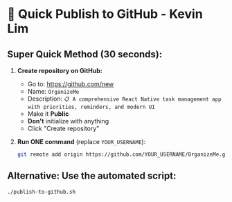# 🚀 Quick Publish to GitHub - Kevin Lim

## Super Quick Method (30 seconds):

1. **Create repository on GitHub:**
   - Go to: https://github.com/new
   - Name: `OrganizeMe`
   - Description: `📋 A comprehensive React Native task management app with priorities, reminders, and modern UI`
   - Make it **Public**
   - **Don't** initialize with anything
   - Click "Create repository"

2. **Run ONE command** (replace `YOUR_USERNAME`):
   ```bash
   git remote add origin https://github.com/YOUR_USERNAME/OrganizeMe.git && git push -u origin main
   ```

## Alternative: Use the automated script:
```bash
./publish-to-github.sh
```
